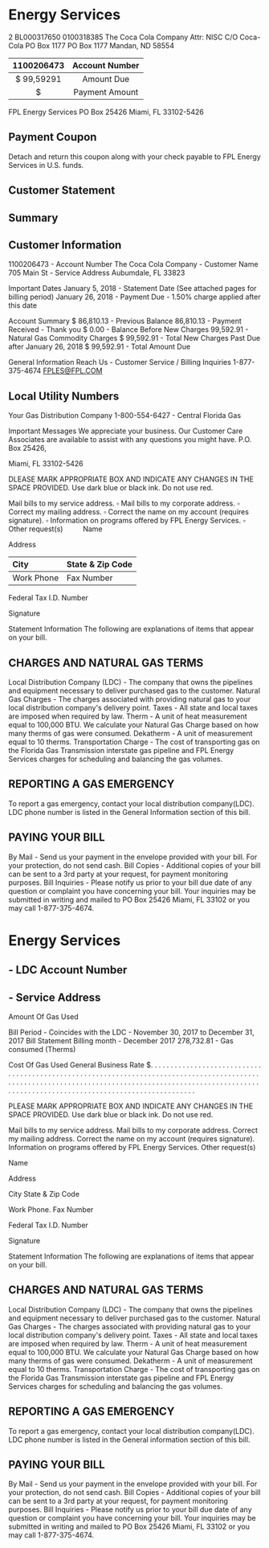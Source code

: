 # Energy Services 

2 BL000317650 0100318385
The Coca Cola Company
Attr: NISC C/O Coca-Cola
PO Box 1177
PO Box 1177
Mandan, ND 58554

| 1100206473 | Account Number |
| :--: | :--: |
| \$ 99,59291 | Amount Due |
| \$ | Payment Amount |

FPL Energy Services
PO Box 25426
Miami, FL 33102-5426

## Payment Coupon

Detach and return this coupon along with your check payable to FPL Energy Services in U.S. funds.

## Customer Statement

## Summary

## Customer Information

1100206473 - Account Number
The Coca Cola Company - Customer Name
705 Main St - Service Address
Aubumdale, FL 33823

Important Dates
January 5, 2018 - Statement Date (See attached pages for billing period)
January 26, 2018 - Payment Due - 1.50\% charge applied after this date

Account Summary
\$
86,810.13 - Previous Balance
86,810.13 - Payment Received - Thank you
\$
0.00 - Balance Before New Charges
99,592.91 - Natural Gas Commodity Charges
\$
99,592.91 - Total New Charges Past Due after January 26, 2018
\$
99,592.91 - Total Amount Due

General Information
Reach Us - Customer Service / Billing Inquiries
1-877-375-4674
FPLES@FPL.COM

## Local Utility Numbers

Your Gas Distribution Company
1-800-554-6427 - Central Florida Gas

Important Messages
We appreciate your business. Our Customer Care Associates are available to assist with any questions you might have.
P.O. Box 25426,

Miami, FL 33102-5426

DLEASE MARK APPROPRIATE BOX AND INDICATE ANY CHANGES IN THE SPACE PROVIDED.
Use dark blue or black ink. Do not use red.

Mail bills to my service address.
$\square$ Mail bills to my corporate address.
$\square$ Correct my mailing address.
$\square$ Correct the name on my account (requires signature).
$\square$ Information on programs offered by FPL Energy Services.
$\square$ Other request(s) $\qquad$
Name

Address

| City | State \& Zip Code |
| :-- | :-- |
| Work Phone | Fax Number |

Federal Tax I.D. Number

Signature

Statement Information The following are explanations of items that appear on your bill.

## CHARGES AND NATURAL GAS TERMS

Local Distribution Company (LDC) - The company that owns the pipelines and equipment necessary to deliver purchased gas to the customer.
Natural Gas Charges - The charges associated with providing natural gas to your local distribution company's delivery point.
Taxes - All state and local taxes are imposed when required by law.
Therm - A unit of heat measurement equal to 100,000 BTU. We calculate your Natural Gas Charge based on how many therms of gas were consumed.
Dekatherm - A unit of measurement equal to 10 therms. Transportation Charge - The cost of transporting gas on the Florida Gas Transmission interstate gas pipeline and FPL Energy Services charges for scheduling and balancing the gas volumes.

## REPORTING A GAS EMERGENCY

To report a gas emergency, contact your local distribution company(LDC). LDC phone number is listed in the General Information section of this bill.

## PAYING YOUR BILL

By Mail - Send us your payment in the envelope provided with your bill. For your protection, do not send cash.
Bill Copies - Additional copies of your bill can be sent to a 3rd party at your request, for payment monitoring purposes.
Bill Inquiries - Please notify us prior to your bill due date of any question or complaint you have concerning your bill. Your inquiries may be submitted in writing and mailed to PO Box 25426 Miami, FL 33102 or you may call 1-877-375-4674.

# Energy Services 

## - LDC Account Number

## - Service Address

Amount Of Gas Used

Bill Period - Coincides with the LDC - November 30, 2017 to December 31, 2017 Bill Statement
Billing month - December 2017
278,732.81 - Gas consumed (Therms)

Cost Of Gas Used
General Business Rate
\$. . . . . . . . . . . . . . . . . . . . . . . . . . . . . . . . . . . . . . . . . . . . . . . . . . . . . . . . . . . . . . . . . . . . . . . . . . . . . . . . . . . . . . . . . . . . . . . . . . . . . . . . . . . . . . . . . . . . . . . . . . . . . . . . . . . . . . . . . . . . . . . . . . . . . . . . . . . . . . . . . . . . . . . . . . . . . . . . . . . . . . . . . . . . . . . . . . . . . . . . .

PLEASE MARK APPROPRIATE BOX AND INDICATE ANY CHANGES IN THE SPACE PROVIDED.
Use dark blue or black ink. Do not use red.

Mail bills to my service address.
Mail bills to my corporate address.
Correct my mailing address.
Correct the name on my account (requires signature).
Information on programs offered by FPL Energy Services.
Other request(s)

Name

Address

City
State \& Zip Code

Work Phone. Fax Number

Federal Tax I.D. Number

Signature

Statement Information The following are explanations of items that appear on your bill.

## CHARGES AND NATURAL GAS TERMS

Local Distribution Company (LDC) - The company that owns the pipelines and equipment necessary to deliver purchased gas to the customer.
Natural Gas Charges - The charges associated with providing natural gas to your local distribution company's delivery point.
Taxes - All state and local taxes are imposed when required by law.
Therm - A unit of heat measurement equal to 100,000 BTU. We calculate your Natural Gas Charge based on how many therms of gas were consumed.
Dekatherm - A unit of measurement equal to 10 therms.
Transportation Charge - The cost of transporting gas on the Florida Gas Transmission interstate gas pipeline and FPL Energy Services charges for scheduling and balancing the gas volumes.

## REPORTING A GAS EMERGENCY

To report a gas emergency, contact your local distribution company(LDC). LDC phone number is listed in the General information section of this bill.

## PAYING YOUR BILL

By Mail - Send us your payment in the envelope provided with your bill. For your protection, do not send cash.
Bill Copies - Additional copies of your bill can be sent to a 3rd party at your request, for payment monitoring purposes.
Bill Inquiries - Please notify us prior to your bill due date of any question or complaint you have concerning your bill. Your inquiries may be submitted in writing and mailed to PO Box 25426 Miami, FL 33102 or you may call 1-877-375-4674.

